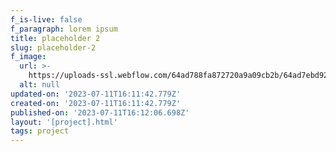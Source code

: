 ```yaml
---
f_is-live: false
f_paragraph: lorem ipsum
title: placeholder 2
slug: placeholder-2
f_image:
  url: >-
    https://uploads-ssl.webflow.com/64ad788fa872720a9a09cb2b/64ad7ebd92730c2a06d440fa_placeholder.png
  alt: null
updated-on: '2023-07-11T16:11:42.779Z'
created-on: '2023-07-11T16:11:42.779Z'
published-on: '2023-07-11T16:12:06.698Z'
layout: '[project].html'
tags: project
---
```




